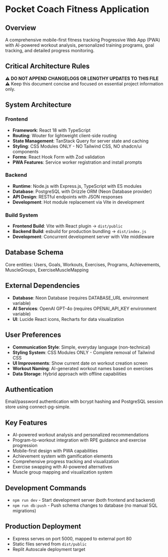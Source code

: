 # Pocket Coach Fitness Application

## Overview
A comprehensive mobile-first fitness tracking Progressive Web App (PWA) with AI-powered workout analysis, personalized training programs, goal tracking, and detailed progress monitoring.

## Critical Architecture Rules
**⚠️ DO NOT APPEND CHANGELOGS OR LENGTHY UPDATES TO THIS FILE ⚠️**
Keep this document concise and focused on essential project information only.

## System Architecture

### Frontend
- **Framework**: React 18 with TypeScript
- **Routing**: Wouter for lightweight client-side routing
- **State Management**: TanStack Query for server state and caching
- **Styling**: CSS Modules ONLY - NO Tailwind CSS, NO shadcn/ui components
- **Forms**: React Hook Form with Zod validation
- **PWA Features**: Service worker registration and install prompts

### Backend
- **Runtime**: Node.js with Express.js, TypeScript with ES modules
- **Database**: PostgreSQL with Drizzle ORM (Neon Database provider)
- **API Design**: RESTful endpoints with JSON responses
- **Development**: Hot module replacement via Vite in development

### Build System
- **Frontend Build**: Vite with React plugin → `dist/public`
- **Backend Build**: esbuild for production bundling → `dist/index.js`
- **Development**: Concurrent development server with Vite middleware

## Database Schema
Core entities: Users, Goals, Workouts, Exercises, Programs, Achievements, MuscleGroups, ExerciseMuscleMapping

## External Dependencies
- **Database**: Neon Database (requires DATABASE_URL environment variable)
- **AI Services**: OpenAI GPT-4o (requires OPENAI_API_KEY environment variable)
- **UI**: Lucide React icons, Recharts for data visualization

## User Preferences
- **Communication Style**: Simple, everyday language (non-technical)
- **Styling System**: CSS Modules ONLY - Complete removal of Tailwind CSS
- **UI Improvements**: Show current date on workout creation screen
- **Workout Naming**: AI-generated workout names based on exercises
- **Data Storage**: Hybrid approach with offline capabilities

## Authentication
Email/password authentication with bcrypt hashing and PostgreSQL session store using connect-pg-simple.

## Key Features
- AI-powered workout analysis and personalized recommendations
- Program-to-workout integration with RPE guidance and exercise progression
- Mobile-first design with PWA capabilities
- Achievement system with gamification elements
- Comprehensive progress tracking and visualization
- Exercise swapping with AI-powered alternatives
- Muscle group mapping and visualization system

## Development Commands
- `npm run dev` - Start development server (both frontend and backend)
- `npm run db:push` - Push schema changes to database (no manual SQL migrations)

## Production Deployment
- Express serves on port 5000, mapped to external port 80
- Static files served from `dist/public`
- Replit Autoscale deployment target